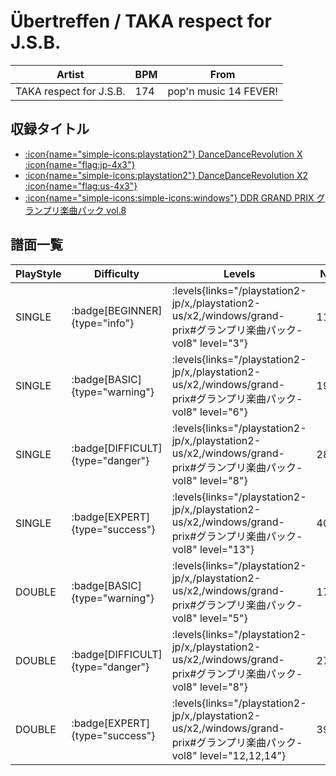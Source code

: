 # Übertreffen / TAKA respect for J.S.B.

|Artist|BPM|From|
|------|---|----|
|TAKA respect for J.S.B.|174|pop'n music 14 FEVER!|

## 収録タイトル

- [:icon{name="simple-icons:playstation2"} DanceDanceRevolution X :icon{name="flag:jp-4x3"}](/playstation2-jp/x)
- [:icon{name="simple-icons:playstation2"} DanceDanceRevolution X2 :icon{name="flag:us-4x3"}](/playstation2-us/x2)
- [:icon{name="simple-icons:simple-icons:windows"} DDR GRAND PRIX グランプリ楽曲パック vol.8](/windows/grand-prix#グランプリ楽曲パック-vol8)

## 譜面一覧

|PlayStyle|Difficulty|Levels|Notes|Movie|
|---------|----------|------|-----|-----|
|SINGLE| :badge[BEGINNER]{type="info"}| :levels{links="/playstation2-jp/x,/playstation2-us/x2,/windows/grand-prix#グランプリ楽曲パック-vol8" level="3"}|116/0||
|SINGLE| :badge[BASIC]{type="warning"}| :levels{links="/playstation2-jp/x,/playstation2-us/x2,/windows/grand-prix#グランプリ楽曲パック-vol8" level="6"}|196/14||
|SINGLE| :badge[DIFFICULT]{type="danger"}| :levels{links="/playstation2-jp/x,/playstation2-us/x2,/windows/grand-prix#グランプリ楽曲パック-vol8" level="8"}|286/7||
|SINGLE| :badge[EXPERT]{type="success"}| :levels{links="/playstation2-jp/x,/playstation2-us/x2,/windows/grand-prix#グランプリ楽曲パック-vol8" level="13"}|405/9||
|DOUBLE| :badge[BASIC]{type="warning"}| :levels{links="/playstation2-jp/x,/playstation2-us/x2,/windows/grand-prix#グランプリ楽曲パック-vol8" level="5"}|179/5||
|DOUBLE| :badge[DIFFICULT]{type="danger"}| :levels{links="/playstation2-jp/x,/playstation2-us/x2,/windows/grand-prix#グランプリ楽曲パック-vol8" level="8"}|277/8||
|DOUBLE| :badge[EXPERT]{type="success"}| :levels{links="/playstation2-jp/x,/playstation2-us/x2,/windows/grand-prix#グランプリ楽曲パック-vol8" level="12,12,14"}|391/3||
